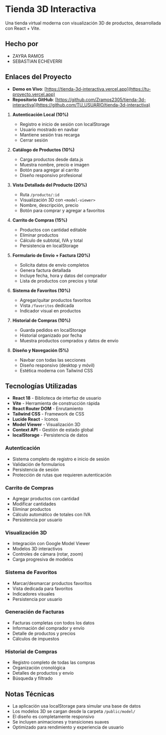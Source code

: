 # Tienda 3D Interactiva

Una tienda virtual moderna con visualización 3D de productos, desarrollada con React + Vite.

## Hecho por 
- ZAYRA RAMOS 
- SEBASTIAN ECHEVERRI 

## Enlaces del Proyecto

- **Demo en Vivo**: [https://tienda-3d-interactiva.vercel.app](https://tu-proyecto.vercel.app)
- **Repositorio GitHub**: [https://github.com/Zramos2305/tienda-3d-interactiva](https://github.com/TU_USUARIO/tienda-3d-interactiva)

1. **Autenticación Local (10%)**
   - Registro e inicio de sesión con localStorage
   - Usuario mostrado en navbar
   - Mantiene sesión tras recarga
   - Cerrar sesión

2. **Catálogo de Productos (10%)**
   - Carga productos desde data.js
   - Muestra nombre, precio e imagen
   - Botón para agregar al carrito
   - Diseño responsivo profesional

3. **Vista Detallada del Producto (20%)**
   - Ruta `/producto/:id`
   - Visualización 3D con `<model-viewer>`
   - Nombre, descripción, precio
   - Botón para comprar y agregar a favoritos

4. **Carrito de Compras (15%)**
   - Productos con cantidad editable
   - Eliminar productos
   - Cálculo de subtotal, IVA y total
   - Persistencia en localStorage

5. **Formulario de Envío + Factura (20%)**
   - Solicita datos de envío completos
   - Genera factura detallada
   - Incluye fecha, hora y datos del comprador
   - Lista de productos con precios y total

6. **Sistema de Favoritos (10%)**
   - Agregar/quitar productos favoritos
   - Vista `/favoritos` dedicada
   - Indicador visual en productos

7. **Historial de Compras (10%)**
   - Guarda pedidos en localStorage
   - Historial organizado por fecha
   - Muestra productos comprados y datos de envío

8. **Diseño y Navegación (5%)**
   - Navbar con todas las secciones
   - Diseño responsivo (desktop y móvil)
   - Estética moderna con Tailwind CSS

## Tecnologías Utilizadas

- **React 18** - Biblioteca de interfaz de usuario
- **Vite** - Herramienta de construcción rápida
- **React Router DOM** - Enrutamiento
- **Tailwind CSS** - Framework de CSS
- **Lucide React** - Iconos
- **Model Viewer** - Visualización 3D
- **Context API** - Gestión de estado global
- **localStorage** - Persistencia de datos

### Autenticación
- Sistema completo de registro e inicio de sesión
- Validación de formularios
- Persistencia de sesión
- Protección de rutas que requieren autenticación

### Carrito de Compras
- Agregar productos con cantidad
- Modificar cantidades
- Eliminar productos
- Cálculo automático de totales con IVA
- Persistencia por usuario

### Visualización 3D
- Integración con Google Model Viewer
- Modelos 3D interactivos
- Controles de cámara (rotar, zoom)
- Carga progresiva de modelos

### Sistema de Favoritos
- Marcar/desmarcar productos favoritos
- Vista dedicada para favoritos
- Indicadores visuales
- Persistencia por usuario

### Generación de Facturas
- Facturas completas con todos los datos
- Información del comprador y envío
- Detalle de productos y precios
- Cálculos de impuestos

### Historial de Compras
- Registro completo de todas las compras
- Organización cronológica
- Detalles de productos y envío
- Búsqueda y filtrado
## Notas Técnicas
- La aplicación usa localStorage para simular una base de datos
- Los modelos 3D se cargan desde la carpeta `/public/model/`
- El diseño es completamente responsivo
- Se incluyen animaciones y transiciones suaves
- Optimizado para rendimiento y experiencia de usuario